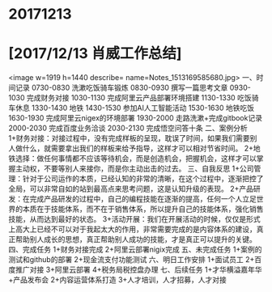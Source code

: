# 20171213

# [2017/12/13 肖威工作总结]
<image w=1919 h=1440 describe= name=Notes_1513169585680.jpg>
一、时间记录
0730-0830 洗漱吃饭骑车锻炼
0830-0930 撰写一篇思考文章
0930-1030 完成财务对接
1030-1130 完成阿里云产品部署环境搭建
1130-1330 吃饭骑车休息
1330-1430 地铁
1430-1530 参加AI人工智能活动
1530-1630 地铁吃饭
1630-1930 完成阿里云nigex的环境部署
1930-2000 走路洗漱+完成gitbook记录
2000-2030 完成百度业务洽谈
2030-2130 完成悟空问答十条
二、案例分析
1+财务对接：对接过程中，没有完成样板的呈现，耽误了时间，如果我们需要别人做什么，就需要拿出我们的样板来给予指导，这样才可以相对节省时间。
2+地铁选择：做任何事情都不应该等待机会，而是创造机会，把握机会，这样才可以掌握主动权，不要等别人来接你，而是你主动出击的过去。
三、自我反思
1+公司管理：针对于公司运作的本质，已经认知的非常的清晰，在这个过程中，逐渐把控了全局，可以非常自如的站到最高点来思考问题，这是认知升级的表现。
2+产品研发：在完成产品研发的过程中，自己的编程技能在逐渐的提高，任何一个人立足世界的本质在于技能体系，而不在于销售体系，所以提升自己的技能体系，强化销售技能，从而达到最好的状态。
3+活动开展：我们在开展活动的时候，仅仅是形式上高大上已经不可以对于我起太大的作用，非常需要完成的是内容体系的建设，真正帮助别人成长的思想，真正帮助别人成功的技能，才是真正可以提升的关键。
四、完成任务
1+财务对接完成
2+阿里云部署nigix完成
五、未完成任务
1+案例的测试和github的部署
2+现金流支付功能测试
六、明日工作安排
1+面试员工
2+百度推广对接
3+阿里云部署
4+税务局税控盘办理
七、后续任务
1+才华横溢嘉年华+产品发布会
2+内容运营体系打造
3+人才培训，人才招募，人才对接

